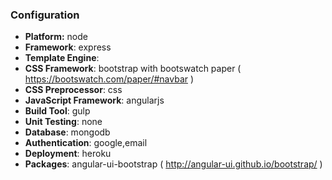 ### Configuration
- **Platform:** node
- **Framework**: express
- **Template Engine**: 
- **CSS Framework**: bootstrap with bootswatch paper ( https://bootswatch.com/paper/#navbar )
- **CSS Preprocessor**: css
- **JavaScript Framework**: angularjs
- **Build Tool**: gulp
- **Unit Testing**: none
- **Database**: mongodb
- **Authentication**: google,email
- **Deployment**: heroku
- **Packages**: angular-ui-bootstrap ( http://angular-ui.github.io/bootstrap/ )

